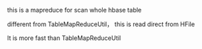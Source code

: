  this is a mapreduce for scan whole hbase table

 different from TableMapReduceUtil， this is read direct from HFile

 It is more fast than TableMapReduceUtil
